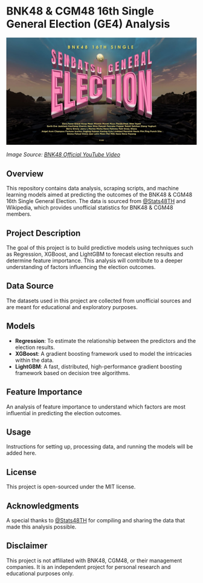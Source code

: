 # BNK48 & CGM48 16th Single General Election (GE4) Analysis

![GE4 General Election Banner](GE4banner.jpeg)

*Image Source: [BNK48 Official YouTube Video](https://www.youtube.com/watch?v=4EGrHyXIvf0)*

## Overview
This repository contains data analysis, scraping scripts, and machine learning models aimed at predicting the outcomes of the BNK48 & CGM48 16th Single General Election. The data is sourced from [@Stats48TH](https://twitter.com/Stats48TH) and Wikipedia, which provides unofficial statistics for BNK48 & CGM48 members.

## Project Description
The goal of this project is to build predictive models using techniques such as Regression, XGBoost, and LightGBM to forecast election results and determine feature importance. This analysis will contribute to a deeper understanding of factors influencing the election outcomes.

## Data Source
The datasets used in this project are collected from unofficial sources and are meant for educational and exploratory purposes.

## Models
- **Regression**: To estimate the relationship between the predictors and the election results.
- **XGBoost**: A gradient boosting framework used to model the intricacies within the data.
- **LightGBM**: A fast, distributed, high-performance gradient boosting framework based on decision tree algorithms.

## Feature Importance
An analysis of feature importance to understand which factors are most influential in predicting the election outcomes.

## Usage
Instructions for setting up, processing data, and running the models will be added here.

## License
This project is open-sourced under the MIT license.

## Acknowledgments
A special thanks to [@Stats48TH](https://twitter.com/Stats48TH) for compiling and sharing the data that made this analysis possible.

## Disclaimer
This project is not affiliated with BNK48, CGM48, or their management companies. It is an independent project for personal research and educational purposes only.
